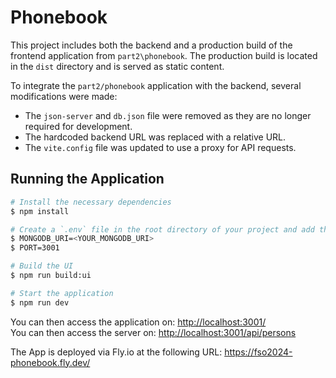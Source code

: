 # Phonebook

This project includes both the backend and a production build of the frontend application from `part2\phonebook`. The production build is located in the `dist` directory and is served as static content.

To integrate the `part2/phonebook` application with the backend, several modifications were made:

- The `json-server` and `db.json` file were removed as they are no longer required for development.
- The hardcoded backend URL was replaced with a relative URL.
- The `vite.config` file was updated to use a proxy for API requests.

## Running the Application

```bash
# Install the necessary dependencies
$ npm install

# Create a `.env` file in the root directory of your project and add the `MONGODB_URI` and `PORT` variables
$ MONGODB_URI=<YOUR_MONGODB_URI>
$ PORT=3001

# Build the UI
$ npm run build:ui

# Start the application
$ npm run dev
```

You can then access the application on: [http://localhost:3001/](http://localhost:3001/)  
You can then access the server on: [http://localhost:3001/api/persons](http://localhost:3001/api/persons)

The App is deployed via Fly.io at the following URL: https://fso2024-phonebook.fly.dev/
